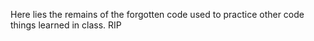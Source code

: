 Here lies the remains of the forgotten code used to practice other code things learned in class.
RIP

